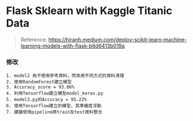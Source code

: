 # Flask Sklearn with Kaggle Titanic Data
> Reference:
> https://hiranh.medium.com/deploy-scikit-learn-machine-learning-models-with-flask-b6d6413b019a

### 修改
    1. model2 為不使用參考資料，而改用不同方式的資料清理
    2. 使用RandomForest建立模型
    3. Accuracy_score = 93.06%
    4. 利用Tensorflow建立模型model_keras.py
    5. model3.py的Accuracy = 95.22%
    6. 使用Tensorflow建立的模型，其準確度浮動 
    7. 建議使用pipeline將train及test資料整合
    